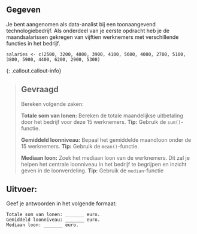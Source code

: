 ## Gegeven

Je bent aangenomen als data-analist bij een toonaangevend technologiebedrijf. Als onderdeel van je eerste opdracht heb je de maandsalarissen gekregen van vijftien werknemers met verschillende functies in het bedrijf.


```
salaries <- c(2500, 3200, 4800, 3900, 4100, 5600, 4000, 2700, 5100, 3800, 5900, 4400, 6200, 2900, 5300)
```

{: .callout.callout-info}
>## Gevraagd
>Bereken volgende zaken: 
>
>**Totale som van lonen:** Bereken de totale maandelijkse uitbetaling door het bedrijf voor deze 15 werknemers.
>**Tip:** Gebruik de `sum()`-functie.
>
>**Gemiddeld loonniveau:** Bepaal het gemiddelde maandloon onder de 15 werknemers.
>**Tip:** Gebruik de `mean()`-functie.
>
>**Mediaan loon:** Zoek het mediaan loon van de werknemers. Dit zal je helpen het centrale loonniveau in het bedrijf te begrijpen en inzicht geven in de loonverdeling.
>**Tip:** Gebruik de `median`-functie

## Uitvoer: 

Geef je antwoorden in het volgende formaat:
```
Totale som van lonen: _______ euro.
Gemiddeld loonniveau: _______ euro.
Mediaan loon: _______ euro.
```


